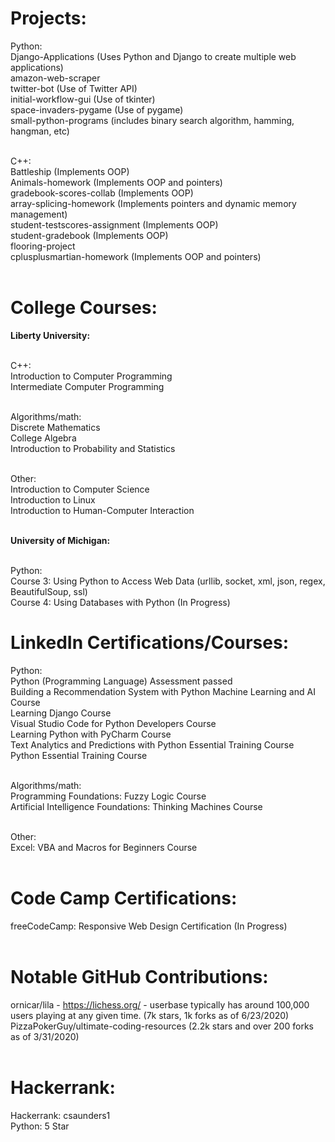 # Projects:

Python:<br>
Django-Applications (Uses Python and Django to create multiple web applications)<br>
amazon-web-scraper<br>
twitter-bot (Use of Twitter API)<br>
initial-workflow-gui (Use of tkinter)<br>
space-invaders-pygame (Use of pygame)<br>
small-python-programs (includes binary search algorithm, hamming, hangman, etc)<br><br>

C++:<br>
Battleship (Implements OOP)<br>
Animals-homework (Implements OOP and pointers)<br>
gradebook-scores-collab (Implements OOP)<br>
array-splicing-homework (Implements pointers and dynamic memory management)<br>
student-testscores-assignment (Implements OOP)<br>
student-gradebook (Implements OOP)<br>
flooring-project<br>
cplusplusmartian-homework (Implements OOP and pointers)<br><br>

# College Courses:

<b>Liberty University:</b><br><br>

C++:<br>
Introduction to Computer Programming<br>
Intermediate Computer Programming<br><br>

Algorithms/math:<br>
Discrete Mathematics<br>
College Algebra<br>
Introduction to Probability and Statistics<br><br>

Other:<br>
Introduction to Computer Science<br>
Introduction to Linux<br>
Introduction to Human-Computer Interaction<br><br>

<b>University of Michigan:</b><br><br>

Python:<br>
Course 3: Using Python to Access Web Data (urllib, socket, xml, json, regex, BeautifulSoup, ssl)<br>
Course 4: Using Databases with Python (In Progress)<br>



# LinkedIn Certifications/Courses:

Python:<br>
Python (Programming Language) Assessment passed<br>
Building a Recommendation System with Python Machine Learning and AI Course<br>
Learning Django Course<br>
Visual Studio Code for Python Developers Course<br>
Learning Python with PyCharm Course<br>
Text Analytics and Predictions with Python Essential Training Course<br>
Python Essential Training Course<br><br>

Algorithms/math:<br>
Programming Foundations: Fuzzy Logic Course<br>
Artificial Intelligence Foundations: Thinking Machines Course<br><br>

Other:<br>
Excel: VBA and Macros for Beginners Course<br><br>

# Code Camp Certifications:

freeCodeCamp: Responsive Web Design Certification (In Progress)<br><br>

# Notable GitHub Contributions:

ornicar/lila - https://lichess.org/ - userbase typically has around 100,000 users playing at any given time. (7k stars, 1k forks as of 6/23/2020)<br>
PizzaPokerGuy/ultimate-coding-resources (2.2k stars and over 200 forks as of 3/31/2020)<br><br>

# Hackerrank:

Hackerrank: csaunders1<br>
Python: 5 Star<br>
